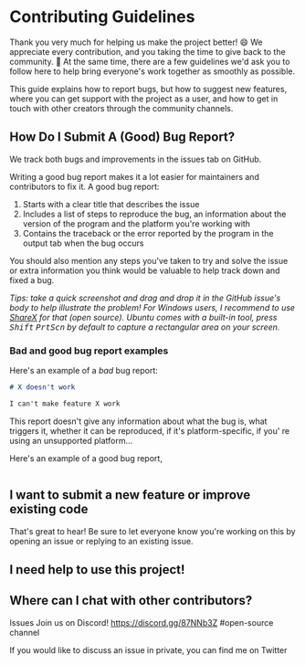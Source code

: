 # Contributing Guidelines

<!-- How to contribute -->
<!-- How to join the community -->
<!-- How to get support -->

<!-- See https://github.com/atom/atom/blob/master/CONTRIBUTING.md#reporting-bugs for reference -->

Thank you very much for helping us make the project better! 😄
We appreciate every contribution, and you taking the time to give back to the community. 🙂
At the same time, there are a few guidelines we'd ask you to follow here to help bring everyone's work together as smoothly as possible.

This guide explains how to report bugs, but how to suggest new features, where you can get support with the project as a user, and how to get in touch with other creators through the community channels.

## How Do I Submit A (Good) Bug Report?

We track both bugs and improvements in the issues tab on GitHub.

Writing a good bug report makes it a lot easier for maintainers and contributors to fix it. A good bug report:

1. Starts with a clear title that describes the issue
1. Includes a list of steps to reproduce the bug, an information about the version of the program and the platform you're working with
1. Contains the traceback or the error reported by the program in the output tab when the bug occurs

You should also mention any steps you've taken to try and solve the issue or extra information you think would be valuable to help track down and fixed a bug.

*Tips: take a quick screenshot and drag and drop it in the GitHub issue's body to help illustrate the problem! For Windows users, I recommend to use [ShareX](https://getsharex.com/) for that (open source). Ubuntu comes with a built-in tool, press <kbd>Shift</kbd> <kbd>PrtScn</kbd> by default to capture a rectangular area on your screen.*

### Bad and good bug report examples

Here's an example of a *bad* bug report:

```md
# X doesn't work

I can't make feature X work
```

This report doesn't give any information about what the bug is, what triggers it, whether it can be reproduced, if it's platform-specific, if you' re using an unsupported platform...

Here's an example of a good bug report,

```md

```

## I want to submit a new feature or improve existing code

That's great to hear! Be sure to let everyone know you're working on this by opening an issue or replying to an existing issue.

## I need help to use this project!



## Where can I chat with other contributors?

Issues
Join us on Discord! https://discord.gg/87NNb3Z
#open-source channel

If you would like to discuss an issue in private, you can find me on Twitter
